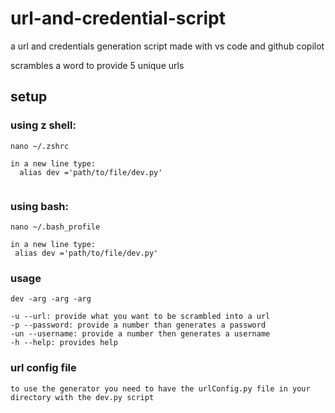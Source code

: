 # url-and-credential-script



a url and credentials generation script made with vs code and github copilot

scrambles a word to provide 5 unique urls


## setup

### using z shell:
```
nano ~/.zshrc

in a new line type:
  alias dev ='path/to/file/dev.py'
 
 ```
 
 ### using bash:
 
 ```
 nano ~/.bash_profile
 
 in a new line type:
  alias dev ='path/to/file/dev.py'
 
 ```
 
 ### usage
 
 ```
 dev -arg -arg -arg
 
 -u --url: provide what you want to be scrambled into a url
 -p --password: provide a number than generates a password
 -un --username: provide a number then generates a username
 -h --help: provides help
 ```
 
 ### url config file
 ```
 to use the generator you need to have the urlConfig.py file in your directory with the dev.py script
 
 ```

